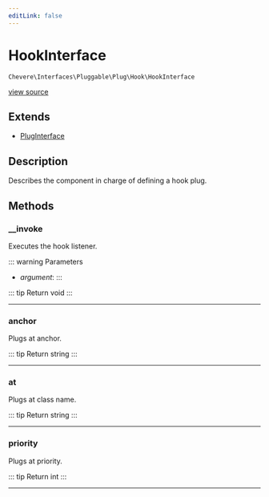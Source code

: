 ```yaml
---
editLink: false
---
```


# HookInterface

`Chevere\Interfaces\Pluggable\Plug\Hook\HookInterface`

[view source](https://github.com/chevere/chevere/blob/main/src/Chevere/Interfaces/Pluggable/Plug/Hook/HookInterface.php)

## Extends

- [PlugInterface](../../PlugInterface.md)

## Description

Describes the component in charge of defining a hook plug.

## Methods

### __invoke

Executes the hook listener.

::: warning Parameters
- *argument*: 
:::

::: tip Return
void
:::

---

### anchor

Plugs at anchor.

::: tip Return
string
:::

---

### at

Plugs at class name.

::: tip Return
string
:::

---

### priority

Plugs at priority.

::: tip Return
int
:::

---
